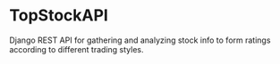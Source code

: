 # TopStockAPI
Django REST API for gathering and analyzing stock info to form ratings according to different trading styles. 
